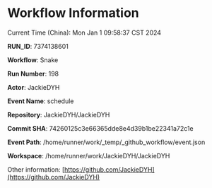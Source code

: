# Workflow Information

Current Time (China): Mon Jan  1 09:58:37 CST 2024  

**RUN_ID**: 7374138601  

**Workflow**: Snake  

**Run Number**: 198  

**Actor**: JackieDYH  

**Event Name**: schedule  

**Repository**: JackieDYH/JackieDYH  

**Commit SHA**: 74260125c3e66365dde8e4d39b1be22341a72c1e  

**Event Path**: /home/runner/work/_temp/_github_workflow/event.json  

**Workspace**: /home/runner/work/JackieDYH/JackieDYH  

Other information: [https://github.com/JackieDYH](https://github.com/JackieDYH)
